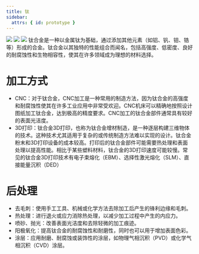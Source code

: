 ```yaml
---
title: 钛
sidebar:
  attrs: { id: prototype }
---
```


![](https://nexmaker-profabx.oss-cn-hangzhou.aliyuncs.com/img/WX20240602-231154.png)
![](https://nexmaker-profabx.oss-cn-hangzhou.aliyuncs.com/img/WX20240602-231627.png)
![](https://nexmaker-profabx.oss-cn-hangzhou.aliyuncs.com/img/WX20240602-231627.png)
钛合金是一种以金属钛为基础，通过添加其他元素（如铝、钒、钼、锆等）形成的合金。钛合金以其独特的性能组合而闻名，包括高强度、低密度、良好的耐腐蚀性和生物相容性，使其在许多领域成为理想的材料选择。
# 加工方式
* CNC：对于钛合金，CNC加工是一种常用的制造方法，因为钛合金的高强度和耐腐蚀性使其在许多工业应用中非常受欢迎。CNC机床可以精确地按照设计图纸加工钛合金，达到极高的精度要求。CNC加工的钛合金部件通常具有较好的表面光洁度。
* 3D打印：钛合金3D打印，也称为钛合金增材制造，是一种逐层构建三维物体的技术。这种技术尤其适用于复杂的或传统制造方法难以实现的设计。钛合金粉末和3D打印设备的成本较高。打印后的钛合金部件可能需要热处理和表面处理以提高性能。相比于某些塑料材料，钛合金的3D打印速度可能较慢。常见的钛合金3D打印技术有电子束熔化（EBM）、选择性激光熔化（SLM）、直接能量沉积（DED）
# 后处理
* 去毛刺：使用手工工具、机械或化学方法去除加工后产生的锋利边缘和毛刺。
* 热处理：进行退火或应力消除热处理，以减少加工过程中产生的内应力。
* 喷砂、抛光：改善表面光洁度和去除轻微的加工痕迹。
* 阳极氧化：提高钛合金的耐腐蚀性和耐磨性，同时也可以用于增加表面色彩。
* 涂层：应用耐磨、耐腐蚀或装饰性的涂层，如物理气相沉积（PVD）或化学气相沉积（CVD）涂层。
  
